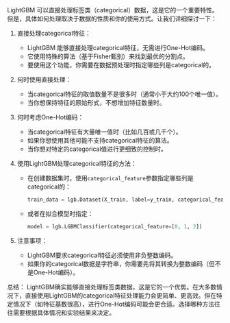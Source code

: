 LightGBM 可以直接处理标签类（categorical）数据，这是它的一个重要特性。但是，具体如何处理取决于数据的性质和你的使用方式。让我们详细探讨一下：

1. 直接处理categorical特征：
   - LightGBM 能够直接处理categorical特征，无需进行One-Hot编码。
   - 它使用特殊的算法（基于Fisher甄别）来找到最优的分割点。
   - 要使用这个功能，你需要在数据预处理时指定哪些列是categorical的。

2. 何时使用直接处理：
   - 当categorical特征的取值数量不是很多时（通常小于大约100个唯一值）。
   - 当你想保持特征的原始形式，不想增加特征数量时。

3. 何时考虑One-Hot编码：
   - 当categorical特征有大量唯一值时（比如几百或几千个）。
   - 如果你想使用其他可能不支持categorical特征的算法。
   - 当你想对特定的categorical值进行更细致的控制时。

4. 使用LightGBM处理categorical特征的方法：
   - 在创建数据集时，使用`categorical_feature`参数指定哪些列是categorical的：
     ```python
     train_data = lgb.Dataset(X_train, label=y_train, categorical_feature=[0, 1, 2])
     ```
   - 或者在拟合模型时指定：
     ```python
     model = lgb.LGBMClassifier(categorical_feature=[0, 1, 2])
     ```

5. 注意事项：
   - LightGBM要求categorical特征必须使用非负整数编码。
   - 如果你的categorical数据是字符串，你需要先将其转换为整数编码（但不是One-Hot编码）。

总结：
LightGBM确实能够直接处理标签类数据，这是它的一个优势。在大多数情况下，直接使用LightGBM的categorical特征处理能力会更简单、更高效。但在特定情况下（如特征基数很高），进行One-Hot编码可能会更合适。选择哪种方法往往需要根据具体情况和实验结果来决定。






